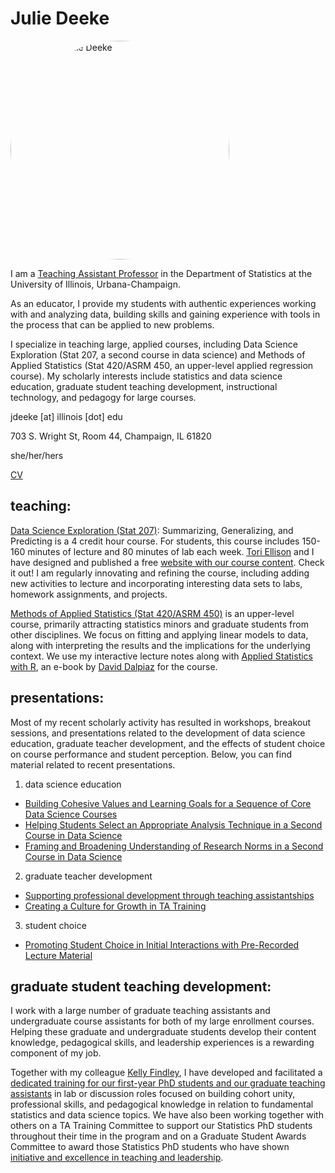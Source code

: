 # Julie Deeke

<img src="https://jdeeke.github.io/statswpy_headshots_2018_006.jpg" width="350" alt="picture of Julie Deeke" style="border-radius:50%">

I am a [Teaching Assistant Professor](https://stat.illinois.edu/directory/profile/jdeeke) in the Department of Statistics at the University of Illinois, Urbana-Champaign.

As an educator, I provide my students with authentic experiences working with and analyzing data, building skills and gaining experience with tools in the process that can be applied to new problems.

I specialize in teaching large, applied courses, including Data Science Exploration (Stat 207, a second course in data science) and Methods of Applied Statistics (Stat 420/ASRM 450, an upper-level applied regression course).  My scholarly interests include statistics and data science education, graduate student teaching development, instructional technology, and pedagogy for large courses.

jdeeke [at] illinois [dot] edu

703 S. Wright St, Room 44, 
Champaign, IL 61820

she/her/hers

[CV](./Deeke_CV_24.pdf)

## teaching:

[Data Science Exploration (Stat 207)](http://catalog.illinois.edu/courses-of-instruction/stat/): Summarizing, Generalizing, and Predicting is a 4 credit hour course.  For students, this course includes 150-160 minutes of lecture and 80 minutes of lab each week.  [Tori Ellison](https://tori-ellison.com/) and I have designed and published a free [website with our course content](https://exploration.stat.illinois.edu).  Check it out!  I am regularly innovating and refining the course, including adding new activities to lecture and incorporating interesting data sets to labs, homework assignments, and projects.

[Methods of Applied Statistics (Stat 420/ASRM 450)](http://catalog.illinois.edu/courses-of-instruction/stat/) is an upper-level course, primarily attracting statistics minors and graduate students from other disciplines.  We focus on fitting and applying linear models to data, along with interpreting the results and the implications for the underlying context.  We use my interactive lecture notes along with [Applied Statistics with R](https://book.stat420.org/), an e-book by [David Dalpiaz](https://daviddalpiaz.org/) for the course. 

## presentations:

Most of my recent scholarly activity has resulted in workshops, breakout sessions, and presentations related to the development of data science education, graduate teacher development, and the effects of student choice on course performance and student perception.  Below, you can find material related to recent presentations.

1. data science education
- [Building Cohesive Values and Learning Goals for a Sequence of Core Data Science Courses](https://tinyurl.com/ecots24ds)
- [Helping Students Select an Appropriate Analysis Technique in a Second Course in Data Science](https://www.causeweb.org/cause/ecots/ecots24/program/posters/28)
- [Framing and Broadening Understanding of Research Norms in a Second Course in Data Science](https://www.causeweb.org/cause/ecots/ecots24/program/posters/59)
2. graduate teacher development
- [Supporting professional development through teaching assistantships](https://www.causeweb.org/cause/uscots/uscots23/3g-supporting-professional-development-through-teaching-assistantships-room-112)
- [Creating a Culture for Growth in TA Training](https://meetings.ams.org/math/spring2022w/meetingapp.cgi/Paper/14282)
3. student choice
- [Promoting Student Choice in Initial Interactions with Pre-Recorded Lecture Material](https://www.causeweb.org/cause/uscots/uscots21/we-12-promoting-student-choice-initial-interactions-pre-recorded-lecture-material)

## graduate student teaching development:

I work with a large number of graduate teaching assistants and undergraduate course assistants for both of my large enrollment courses.  Helping these graduate and undergraduate students develop their content knowledge, pedagogical skills, and leadership experiences is a rewarding component of my job.

Together with my colleague [Kelly Findley](https://stat.illinois.edu/directory/profile/kfindley), I have developed and facilitated a [dedicated training for our first-year PhD students and our graduate teaching assistants](https://stat.illinois.edu/news/2023-08-08t141903/building-stronger-connections-new-mentorship-program-and-training) in lab or discussion roles focused on building cohort unity, professional skills, and pedagogical knowledge in relation to fundamental statistics and data science topics.  We have also been working together with others on a TA Training Committee to support our Statistics PhD students throughout their time in the program and on a Graduate Student Awards Committee to award those Statistics PhD students who have shown [initiative and excellence in teaching and leadership](https://stat.illinois.edu/news/2023-09-19t141903/statistics-phd-students-illinois-honored-doctoral-student-teaching-award).  
